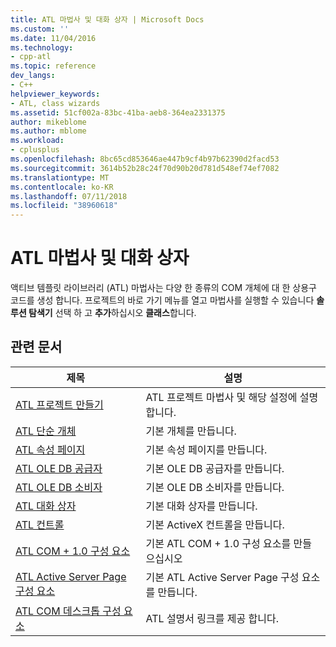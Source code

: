 ```yaml
---
title: ATL 마법사 및 대화 상자 | Microsoft Docs
ms.custom: ''
ms.date: 11/04/2016
ms.technology:
- cpp-atl
ms.topic: reference
dev_langs:
- C++
helpviewer_keywords:
- ATL, class wizards
ms.assetid: 51cf002a-83bc-41ba-aeb8-364ea2331375
author: mikeblome
ms.author: mblome
ms.workload:
- cplusplus
ms.openlocfilehash: 8bc65cd853646ae447b9cf4b97b62390d2facd53
ms.sourcegitcommit: 3614b52b28c24f70d90b20d781d548ef74ef7082
ms.translationtype: MT
ms.contentlocale: ko-KR
ms.lasthandoff: 07/11/2018
ms.locfileid: "38960618"
---
```

# <a name="atl-wizards-and-dialog-boxes"></a>ATL 마법사 및 대화 상자
액티브 템플릿 라이브러리 (ATL) 마법사는 다양 한 종류의 COM 개체에 대 한 상용구 코드를 생성 합니다. 프로젝트의 바로 가기 메뉴를 열고 마법사를 실행할 수 있습니다 **솔루션 탐색기** 선택 하 고 **추가**하십시오 **클래스**합니다.  
  
## <a name="related-articles"></a>관련 문서  
  
|제목|설명|  
|-----------|-----------------|  
|[ATL 프로젝트 만들기](../../atl/reference/creating-an-atl-project.md)|ATL 프로젝트 마법사 및 해당 설정에 설명합니다.|  
|[ATL 단순 개체](../../atl/reference/adding-an-atl-simple-object.md)|기본 개체를 만듭니다.|  
|[ATL 속성 페이지](../../atl/reference/adding-an-atl-property-page.md)|기본 속성 페이지를 만듭니다.|  
|[ATL OLE DB 공급자](../../atl/reference/adding-an-atl-ole-db-provider.md)|기본 OLE DB 공급자를 만듭니다.|  
|[ATL OLE DB 소비자](../../atl/reference/adding-an-atl-ole-db-consumer.md)|기본 OLE DB 소비자를 만듭니다.|  
|[ATL 대화 상자](../../atl/reference/adding-an-atl-dialog-box.md)|기본 대화 상자를 만듭니다.|  
|[ATL 컨트롤](../../atl/reference/adding-an-atl-control.md)|기본 ActiveX 컨트롤을 만듭니다.|  
|[ATL COM + 1.0 구성 요소](../../atl/reference/adding-an-atl-com-plus-1-0-component.md)|기본 ATL COM + 1.0 구성 요소를 만들으십시오|  
|[ATL Active Server Page 구성 요소](../../atl/reference/adding-an-atl-active-server-page-component.md)|기본 ATL Active Server Page 구성 요소를 만듭니다.|  
|[ATL COM 데스크톱 구성 요소](../../atl/atl-com-desktop-components.md)|ATL 설명서 링크를 제공 합니다.|

